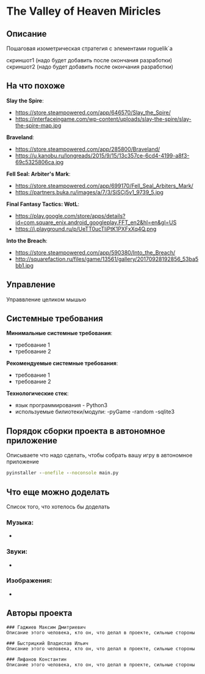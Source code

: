 # The Valley of Heaven Miricles

## Описание

Пошаговая изометрическая стратегия с элементами roguelik`а

скриншот1 (надо будет добавить после окончания разработки)
скриншот2 (надо будет добавить после окончания разработки)

## На что похоже

**Slay the Spire**:
- https://store.steampowered.com/app/646570/Slay_the_Spire/
- https://interfaceingame.com/wp-content/uploads/slay-the-spire/slay-the-spire-map.jpg

**Braveland**:
- https://store.steampowered.com/app/285800/Braveland/
- https://u.kanobu.ru/longreads/2015/9/15/13c357ce-6cd4-4199-a8f3-69c5325806ca.jpg

**Fell Seal: Arbiter's Mark**:
- https://store.steampowered.com/app/699170/Fell_Seal_Arbiters_Mark/
- https://partners.buka.ru/images/a/7/3/SiSCj5v1_9739_5.jpg

**Final Fantasy Tactics: WotL**:
- https://play.google.com/store/apps/details?id=com.square_enix.android_googleplay.FFT_en2&hl=en&gl=US
- https://i.playground.ru/p/UeTT0ucTliPtK1PXFxXq4Q.png

**Into the Breach**:
- https://store.steampowered.com/app/590380/Into_the_Breach/
- http://squarefaction.ru/files/game/13561/gallery/20170928192856_53ba5bb1.jpg

## Управление

Управвление целиком мышью

## Системные требования

**Минимальные системные требования**:
- требование 1
- требование 2

**Рекомендуемые системные требования**:
- требование 1
- требование 2


**Технологические стек**:
- язык программирования - Python3
- используемые билиотеки/модули:
	-pyGame
	-random
	-sqlite3

## Порядок сборки проекта в автономное приложение

Описываете что надо сделать, чтобы собрать вашу игру в автономное приложение  

```cmd
pyinstaller --onefile --noconsole main.py
```

## Что еще можно доделать
Список того, что хотелось бы доделать

### Музыка:
-
### Звуки:
-
### Изображения:
-
## Авторы проекта

	### Гаджиев Максим Дмитриевич
	Описание этого человека, кто он, что делал в проекте, сильные стороны

	### Быстрицкий Владислав Ильич
	Описание этого человека, кто он, что делал в проекте, сильные стороны

	### Лифанов Константин
	Описание этого человека, кто он, что делал в проекте, сильные стороны